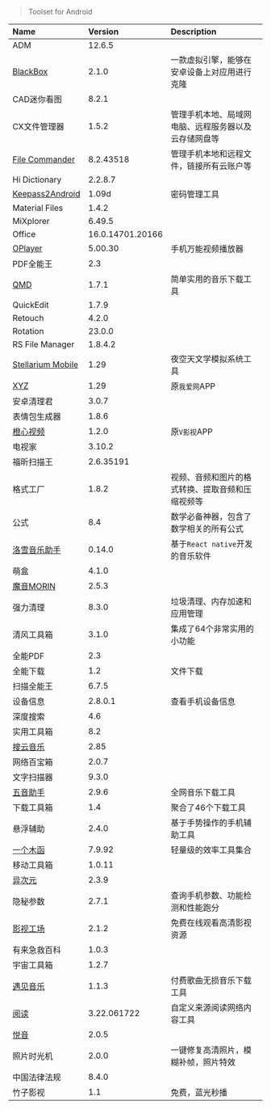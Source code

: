 > Toolset for Android

| Name                                  | Version          | Description                                          |
| :------------------------------------ | :--------------- | :--------------------------------------------------- |
| ADM                                   | 12.6.5           |                                                      |
| [BlackBox][BlackBox]                  | 2.1.0            | 一款虚拟引擎，能够在安卓设备上对应用进行克隆         |
| CAD迷你看图                           | 8.2.1            |                                                      |
| CX文件管理器                          | 1.5.2            | 管理手机本地、局域网电脑、远程服务器以及云存储网盘等 |
| [File Commander][FileCommander]       | 8.2.43518        | 管理手机本地和远程文件，链接所有云账户等             |
| Hi Dictionary                         | 2.2.8.7          |                                                      |
| [Keepass2Android][Keepass2Android]    | 1.09d            | 密码管理工具                                         |
| Material Files                        | 1.4.2            |                                                      |
| MiXplorer                             | 6.49.5           |                                                      |
| Office                                | 16.0.14701.20166 |                                                      |
| [OPlayer][OPlayer]                    | 5.00.30          | 手机万能视频播放器                                   |
| PDF全能王                             | 2.3              |                                                      |
| [QMD][QMD]                            | 1.7.1            | 简单实用的音乐下载工具                               |
| QuickEdit                             | 1.7.9            |                                                      |
| Retouch                               | 4.2.0            |                                                      |
| Rotation                              | 23.0.0           |                                                      |
| RS File Manager                       | 1.8.4.2          |                                                      |
| [Stellarium Mobile][StellariumMobile] | 1.29             | 夜空天文学模拟系统工具                               |
| [XYZ][XYZ]                            | 1.29             | 原`我爱网`APP                                        |
| 安卓清理君                            | 3.0.7            |                                                      |
| 表情包生成器                          | 1.8.6            |                                                      |
| [橙心视频][橙心视频]                  | 1.2.0            | 原`V影视`APP                                         |
| 电视家                                | 3.10.2           |                                                      |
| 福昕扫描王                            | 2.6.35191        |                                                      |
| 格式工厂                              | 1.8.2            | 视频、音频和图片的格式转换、提取音频和压缩视频等     |
| 公式                                  | 8.4              | 数学必备神器，包含了数学相关的所有公式               |
| [洛雪音乐助手][洛雪音乐助手]          | 0.14.0           | 基于`React native`开发的音乐软件                     |
| 萌盒                                  | 4.1.0            |                                                      |
| [魔音MORIN][魔音]                     | 2.5.3            |                                                      |
| 强力清理                              | 8.3.0            | 垃圾清理、内存加速和应用管理                         |
| 清风工具箱                            | 3.1.0            | 集成了64个非常实用的小功能                           |
| 全能PDF                               | 2.3              |                                                      |
| 全能下载                              | 1.2              | 文件下载                                             |
| 扫描全能王                            | 6.7.5            |                                                      |
| 设备信息                              | 2.8.0.1          | 查看手机设备信息                                     |
| 深度搜索                              | 4.6              |                                                      |
| 实用工具箱                            | 8.2              |                                                      |
| [搜云音乐][搜云音乐]                  | 2.85             |                                                      |
| 网络百宝箱                            | 2.0.7            |                                                      |
| 文字扫描器                            | 9.3.0            |                                                      |
| [五音助手][五音助手]                  | 2.9.6            | 全网音乐下载工具                                     |
| 下载工具箱                            | 1.4              | 聚合了46个下载工具                                   |
| 悬浮辅助                              | 2.4.0            | 基于手势操作的手机辅助工具                           |
| [一个木函][一个木函]                  | 7.9.92           | 轻量级的效率工具集合                                 |
| 移动工具箱                            | 1.0.11           |                                                      |
| [异次元][异次元]                      | 2.3.9            |                                                      |
| 隐秘参数                              | 2.7.1            | 查询手机参数、功能检测和性能跑分                     |
| [影视工场][影视工场]                  | 2.1.2            | 免费在线观看高清影视资源                             |
| 有来急救百科                          | 1.0.3            |
| 宇宙工具箱                            | 1.2.7            |                                                      |
| [遇见音乐][遇见音乐]                  | 1.1.3            | 付费歌曲无损音乐下载工具                             |
| [阅读][阅读]                          | 3.22.061722      | 自定义来源阅读网络内容工具                           |
| [悦音][悦音]                          | 2.0.5            |                                                      |
| 照片时光机                            | 2.0.0            | 一键修复高清照片，模糊补帧，照片特效                 |
| 中国法律法规                          | 8.4.0            |                                                      |
| 竹子影视                              | 1.1              | 免费，蓝光秒播                                       |

[BlackBox]: https://github.com/FBlackBox/BlackBox '跳转主页'
[FileCommander]: https://www.mobisystems.com/zh-cn/file-commander-premium/ '跳转主页'
[Keepass2Android]: https://github.com/PhilippC/keepass2android '跳转主页'
[OPlayer]: http://www.j9p.com/down/530688.html '跳转下载页'
[QMD]: https://github.com/OJZen/QMD_Android '跳转主页'
[StellariumMobile]: https://www.stellarium-labs.com/stellarium-mobile-plus/ '跳转主页'
[XYZ]: https://app.qqwaw.com/ '跳转下载页'
[橙心视频]: https://vyshi.app/ '跳转下载页'
[饭团影院]: https://fantuan.tv/ '跳转主页'
[洛雪音乐助手]: https://www.lanzoui.com/b0bf2cfa/ '跳转下载页'
[魔音]: https://pan.quark.cn/s/7467f054104a '跳转下载页'
[搜云音乐]: http://symusic.top/ '跳转下载页'
[五音助手]: https://www.6yit.com/42.html '跳转主页'
[一个木函]: https://www.woobx.cn/ '跳转主页'
[异次元]: https://yiciyuan.lanzoui.com/b00ej0kba '跳转下载页'
[影视工场]: https://down.ysgc.xyz/ '跳转主页'
[遇见音乐]: https://www.whg6.com/21262.html '跳转主页'
[阅读]: https://yd.mgz6.cc/ '跳转主页'
[悦音]: https://wwu.lanzouf.com/ie3Ey04ck8wh '跳转下载页'
[竹子影视]: https://zhuzi.app/ '跳转主页'

